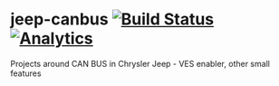 # jeep-canbus [![Build Status](https://api.travis-ci.org/latonita/jeep-canbus.svg?branch=master)](https://travis-ci.org/latonita/jeep-canbus) [![Analytics](https://ga-beacon.appspot.com/UA-99380399-3/welcome-page)](https://github.com/igrigorik/ga-beacon) 

Projects around CAN BUS in Chrysler Jeep - VES enabler, other small features
